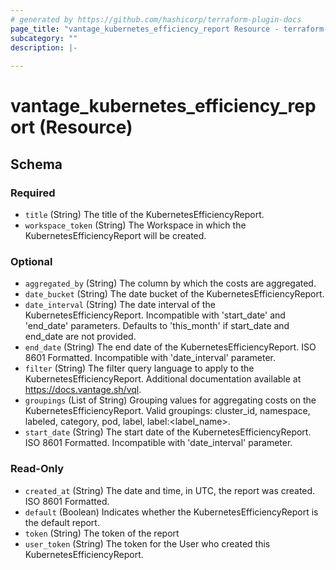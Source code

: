 ```yaml
---
# generated by https://github.com/hashicorp/terraform-plugin-docs
page_title: "vantage_kubernetes_efficiency_report Resource - terraform-provider-vantage"
subcategory: ""
description: |-
  
---
```


# vantage_kubernetes_efficiency_report (Resource)





<!-- schema generated by tfplugindocs -->
## Schema

### Required

- `title` (String) The title of the KubernetesEfficiencyReport.
- `workspace_token` (String) The Workspace in which the KubernetesEfficiencyReport will be created.

### Optional

- `aggregated_by` (String) The column by which the costs are aggregated.
- `date_bucket` (String) The date bucket of the KubernetesEfficiencyReport.
- `date_interval` (String) The date interval of the KubernetesEfficiencyReport. Incompatible with 'start_date' and 'end_date' parameters. Defaults to 'this_month' if start_date and end_date are not provided.
- `end_date` (String) The end date of the KubernetesEfficiencyReport. ISO 8601 Formatted. Incompatible with 'date_interval' parameter.
- `filter` (String) The filter query language to apply to the KubernetesEfficiencyReport. Additional documentation available at https://docs.vantage.sh/vql.
- `groupings` (List of String) Grouping values for aggregating costs on the KubernetesEfficiencyReport. Valid groupings: cluster_id, namespace, labeled, category, pod, label, label:<label_name>.
- `start_date` (String) The start date of the KubernetesEfficiencyReport. ISO 8601 Formatted. Incompatible with 'date_interval' parameter.

### Read-Only

- `created_at` (String) The date and time, in UTC, the report was created. ISO 8601 Formatted.
- `default` (Boolean) Indicates whether the KubernetesEfficiencyReport is the default report.
- `token` (String) The token of the report
- `user_token` (String) The token for the User who created this KubernetesEfficiencyReport.


